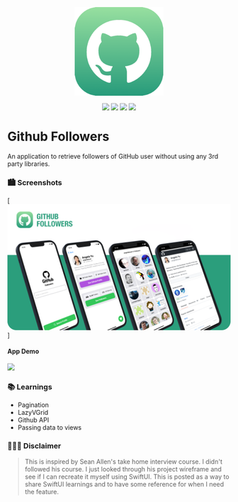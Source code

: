 
<p align="center"><img src="icon.png" width="200"></p>

<p align="center">
    <img src="https://img.shields.io/badge/iOS-15.0+-blue.svg" />
    <img src="https://img.shields.io/badge/Xcode-13.3+-brightgreen.svg" />
    <img src="https://img.shields.io/badge/Swift-5.5-orange.svg" />
    <img src="https://img.shields.io/badge/SwiftUI-3.0-red.svg" />
</p>

# Github Followers
An application to retrieve followers of GitHub user without using any 3rd party libraries.

### 🏙 Screenshots
[<img src="screenshot.png" width="720"/>]

#### App Demo

<img src="demo.gif" width="320"/>

### 📚 Learnings

- Pagination
- LazyVGrid
- Github API
- Passing data to views

### 👨🏻‍⚖️ Disclaimer

> This is inspired by Sean Allen's take home interview course. I didn't followed his course. I just looked through his project wireframe and see if I can recreate it myself using SwiftUI. 
> This is posted as a way to share SwiftUI learnings and to have some reference for when I need the feature.


